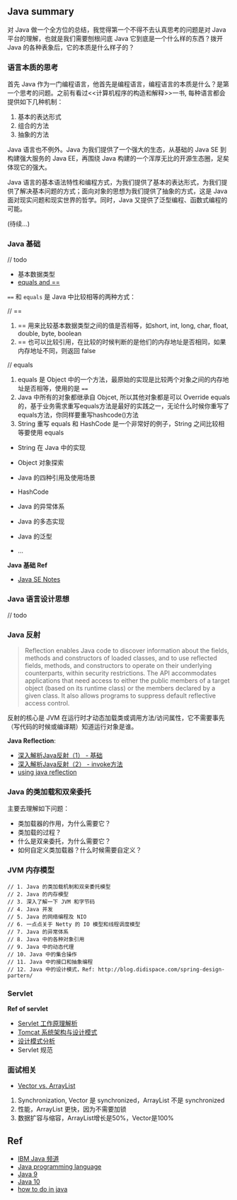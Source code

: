 
## Java summary

对 Java 做一个全方位的总结，我觉得第一个不得不去认真思考的问题是对 Java 平台的理解，也就是我们需要刨根问底 Java 它到底是一个什么样的东西？拨开 Java 的各种表象后，它的本质是什么样子的？

### 语言本质的思考

首先 Java 作为一门编程语言，他首先是编程语言，编程语言的本质是什么？是第一个思考的问题。之前有看过<<计算机程序的构造和解释>>一书, 每种语言都会提供如下几种机制：

1. 基本的表达形式
2. 组合的方法
3. 抽象的方法

Java 语言也不例外。Java 为我们提供了一个强大的生态，从基础的 Java SE 到构建强大服务的 Java EE，再围绕 Java 构建的一个浑厚无比的开源生态圈，足矣体现它的强大。

Java 语言的基本语法特性和编程方式，为我们提供了基本的表达形式，为我们提供了解决基本问题的方式；面向对象的思想为我们提供了抽象的方式，这是 Java 面对现实问题和现实世界的哲学。同时，Java 又提供了泛型编程、函数式编程的可能。

(待续...)

### Java 基础

// todo

- 基本数据类型
- [equals and ==](http://www.importnew.com/6804.html)

`==` 和 `equals` 是 Java 中比较相等的两种方式：

// ==
1. == 用来比较基本数据类型之间的值是否相等，如short, int, long, char, float, double, byte, boolean
2. == 也可以比较引用，在比较的时候判断的是他们的内存地址是否相同，如果内存地址不同，则返回 false

// equals
1. equals 是 Object 中的一个方法，最原始的实现是比较两个对象之间的内存地址是否相等，使用的是 `==`
2. Java 中所有的对象都继承自 Objcet, 所以其他对象都是可以 Override equals 的，基于业务需求重写equals方法是最好的实践之一，无论什么时候你重写了equals方法，你同样要重写hashcode()方法
3. String 重写 equals 和 HashCode 是一个非常好的例子，String 之间比较相等要使用 equals

- String 在 Java 中的实现

- Object 对象探索
- Java 的四种引用及使用场景
- HashCode
- Java 的异常体系
- Java 的多态实现
- Java 的泛型
- ...

**Java 基础 Ref**

- [Java SE Notes](https://github.com/francistao/LearningNotes/blob/master/Part2/JavaSE/Java%E5%9F%BA%E7%A1%80%E7%9F%A5%E8%AF%86.md)

### Java 语言设计思想

// todo

### Java 反射

> Reflection enables Java code to discover information about the fields, methods and constructors of loaded classes, and to use reflected fields, methods, and constructors to operate on their underlying counterparts, within security restrictions.
The API accommodates applications that need access to either the public members of a target object (based on its runtime class) or the members declared by a given class. It also allows programs to suppress default reflective access control.

反射的核心是 JVM 在运行时才动态加载类或调用方法/访问属性，它不需要事先（写代码的时候或编译期）知道运行对象是谁。

**Java Reflection**:

- [深入解析Java反射（1） - 基础](https://www.sczyh30.com/posts/Java/java-reflection-1/)
- [深入解析Java反射（2） - invoke方法](https://www.sczyh30.com/posts/Java/java-reflection-2/)
- [using java reflection](https://www.oracle.com/technetwork/articles/java/javareflection-1536171.html)

### Java 的类加载和双亲委托

主要去理解如下问题：

- 类加载器的作用，为什么需要它？
- 类加载的过程？
- 什么是双亲委托，为什么需要它？
- 如何自定义类加载器？什么时候需要自定义？

### JVM 内存模型


```
// 1. Java 的类加载机制和双亲委托模型
// 2. Java 的内存模型
// 3. 深入了解一下 JVM 和字节码
// 4. Java 并发
// 5. Java 的网络编程及 NIO
// 6. 一点点关于 Netty 的 IO 模型和线程调度模型
// 7. Java 的异常体系
// 8. Java 中的各种对象引用
// 9. Java 中的动态代理
// 10. Java 中的集合操作
// 11. Java 中的接口和抽象编程
// 12. Java 中的设计模式，Ref: http://blog.didispace.com/spring-design-partern/
```

### Servlet

**Ref of servlet**

- [Servlet 工作原理解析](https://www.ibm.com/developerworks/cn/java/j-lo-servlet/index.html)
- [Tomcat 系统架构与设计模式](https://www.ibm.com/developerworks/cn/java/j-lo-tomcat1/index.html)
- [设计模式分析](https://www.ibm.com/developerworks/cn/java/j-lo-tomcat2/)
- Servlet 规范

### 面试相关

- [Vector vs. ArrayList](https://www.geeksforgeeks.org/vector-vs-arraylist-java/)

1. Synchronization, Vector 是 synchronized，ArrayList 不是 synchronized
2. 性能，ArrayList 更快，因为不需要加锁
3. 数据扩容与缩容，ArrayList增长是50%，Vector是100%

## Ref

- [IBM Java 频道](https://www.ibm.com/developerworks/cn/java/)
- [Java programming language](https://howtodoinjava.com/java/basics/what-is-java-programming-language/)
- [Java 9](https://howtodoinjava.com/java9/java9-new-features-enhancements/)
- [Java 10](https://howtodoinjava.com/java10/java10-features/)
- [how to do in java](https://howtodoinjava.com/)
